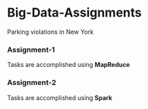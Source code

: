 # Big-Data-Assignments
Parking violations in New York

### Assignment-1
Tasks are accomplished using **MapReduce**

### Assignment-2
Tasks are accomplished using **Spark**
